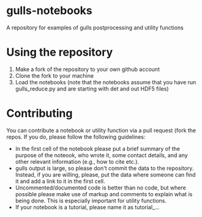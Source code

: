# gulls-notebooks
A repository for examples of gulls postprocessing and utility functions

# Using the repository
1. Make a fork of the repository to your own github account
2. Clone the fork to your machine
3. Load the notebooks (note that the notebooks assume that you have run gulls_reduce.py and are starting with det and out HDF5 files)

# Contributing
You can contribute a notebook or utility function via a pull request (fork the repos. If you do, please follow the following guidelines:

- In the first cell of the notebook please put a brief summary of the purpose of the noteook, who wrote it, some contact details, and any other relevant information (e.g., how to cite etc.).
- gulls output is large, so please don't commit the data to the repository. Instead, if you are willing, please, put the data where someone can find it and add a link to it in the first cell.
- Uncommented/documented code is better than no code, but where possible please make use of markup and comments to explain what is being done. This is especially important for utility functions.
- If your notebook is a tutorial, please name it as tutorial_...
